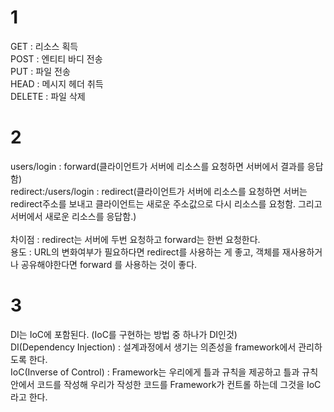 # 1
GET : 리소스 획득<br/>
POST : 엔티티 바디 전송<br/>
PUT : 파일 전송<br/>
HEAD : 메시지 헤더 취득<br/>
DELETE : 파일 삭제<br/>

# 2
users/login : forward(클라이언트가 서버에 리소스를 요청하면 서버에서 결과를 응답함)<br/>
redirect:/users/login : redirect(클라이언트가 서버에 리소스를 요청하면 서버는 redirect주소를 보내고 클라이언트는 새로운 주소값으로 다시 리소스를 요청함.
그리고 서버에서 새로운 리소스를 응답함.)<br/><br/>
차이점 : redirect는 서버에 두번 요청하고 forward는 한번 요청한다.<br/>
용도 : URL의 변화여부가 필요하다면 redirect를 사용하는 게 좋고, 
      객체를 재사용하거나 공유해야한다면 forward 를 사용하는 것이 좋다.
# 3
DI는 IoC에 포함된다. (IoC를 구현하는 방법 중 하나가 DI인것)<br/>
DI(Dependency Injection) : 설계과정에서 생기는 의존성을 framework에서 관리하도록 한다.<br/>
IoC(Inverse of Control) : Framework는 우리에게 틀과 규칙을 제공하고 틀과 규칙 안에서 코드를 작성해 우리가 작성한 코드를 Framework가 컨트롤 하는데 그것을 IoC라고 한다.
